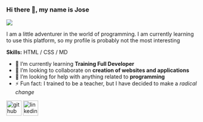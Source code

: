 ### Hi there 👋, my name is Jose
![](https://asociacionaepi.es/wp-content/uploads/2019/01/banner-aepi.jpg)

I am a little adventurer in the world of programming. I am currently learning to use this platform, so my profile is probably not the most interesting

**Skills:** HTML / CSS / MD

- 🌱 I’m currently learning **Training Full Developer** 
- 👯 I’m looking to collaborate on **creation of websites and applications** 
- 🤔 I’m looking for help with anything related to **programming** 
- ⚡ Fun fact: I trained to be a teacher, but I have decided to make a *radical change* 


[<img src='https://cdn.jsdelivr.net/npm/simple-icons@3.0.1/icons/github.svg' alt='github' height='40'>](https://github.com/LearningProgramming0)  [<img src='https://cdn.jsdelivr.net/npm/simple-icons@3.0.1/icons/linkedin.svg' alt='linkedin' height='40'>](https://www.linkedin.com/in/jose-guirao-morales-678541246/)  

